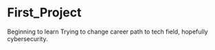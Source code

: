 # First_Project
Beginning to learn
Trying to change career path to tech field, hopefully cybersecurity. 
